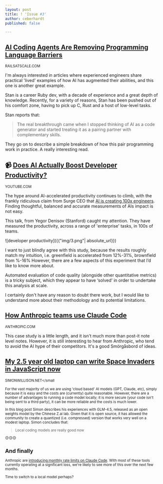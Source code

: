 ```yaml
---
layout: post
title: ! 'Issue #3'
author: ceberhardt
published: false

---
```


## [AI Coding Agents Are Removing Programming Language Barriers](https://railsatscale.com/2025-07-19-ai-coding-agents-are-removing-programming-language-barriers/)

<small>RAILSATSCALE.COM</small>

I'm always interested in articles where experienced engineers share practical 'lived' examples of how AI has augmented their abilities, and this one is another great example. 

Stan is a career Ruby dev, with a decade of experience and a great depth of knowledge. Recently, for a variety of reasons, Stan has been pushed out of his comfort zone, having to pick up C, Rust and a host of low-level tasks. 

Stan reports that:

> The real breakthrough came when I stopped thinking of AI as a code generator and started treating it as a pairing partner with complementary skills.

They go on to describe a simple breakdown of how this pair programming work in practice. A really interesting read.

## 📹 [Does AI Actually Boost Developer Productivity?](https://www.youtube.com/watch?v=tbDDYKRFjhk)

<small>YOUTUBE.COM</small>

The hype around AI-accelerated productivity continues to climb, with the frankly ridiculous claim from Surge CEO that [AI is creating 100x engineers](https://www.businessinsider.com/surge-ceo-ai-100x-engineers-2025-7). Finding thoughtful, balanced and accurate measurements of AIs impact is not easy.

This talk, from Yegor Denisov (Stanford) caught my attention. They have measured the productivity, across a range of 'enterprise' tasks, in 100s of teams.

![developer productivity]({{"img/3.png"| absolute_url}})

I want to just blindly agree with this study, because the results roughly match my intuition, i.e. greenfield is accelerated from 12%-31%, brownfield from %-16% However, there are a few aspects of this experiment that I’d like to know more about.

Automated evaluation of code quality (alongside other quantitative metrics) is a tricky subject, which they appear to have ‘solved’ in order to undertake this analysis at scale. 

I certainly don't have any reason to doubt there work, but I would like to understand more about their methodology and its potential limitations.


## [How Anthropic teams use Claude Code](https://www.anthropic.com/news/how-anthropic-teams-use-claude-code)

<small>ANTHROPIC.COM</small>

This case study is a little length, and it isn't much more than post-it note level notes. However, it is still interesting to hear from Anthropic, who tend to avoid the AI hype of their competitors. It's a good Smörgåsbord of ideas.

## [My 2.5 year old laptop can write Space Invaders in JavaScript now](https://simonwillison.net/2025/Jul/29/space-invaders/)

<small>SIMONWILLISON.NET</small

For the vast majority of us we are using 'cloud based' AI models (GPT, Claude, etc), simply because it is easy and the costs are (currently) quite reasonable. However, there are a number of advantages to running a code model locally; it is more secure (your code isn't being sent to a third party), it can be more reliable and the costs is much lower.

In this blog post Simon describes his experiences with GLM-4.5, released as an open weights model by the Chinese Z.ai lab. Given that it is open source, it has allowed the community to create a quantized (i.e. compressed) version that works very well on a modest laptop. Simon concludes that:

> Local coding models are really good now

😊😊😊


## And finally

Anthropic are [introducing monthly rate limits on Claude Code](https://news.ycombinator.com/item?id=44713757). With most of these tools currently operating at a significant loss, we're likely to see more of this over the next few months.

Time to switch to a local model perhaps?


